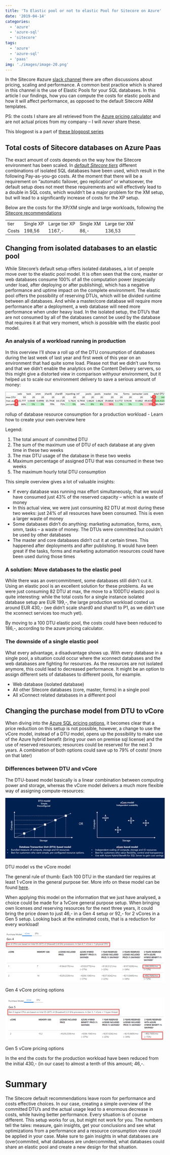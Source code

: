 ```yaml
---
title: 'To Elastic pool or not to elastic Pool for Sitecore on Azure'
date: '2019-04-14'
categories:
  - 'azure'
  - 'azure-sql'
  - 'sitecore'
tags:
  - 'azure'
  - 'azure-sql'
  - 'paas'
img: './images/image-20.png'
---
```


In the Sitecore #azure [slack channel](https://sitecorechat.slack.com) there are often discussions about pricing, scaling and performance. A common best practice which is shared in this channel is the use of Elastic Pools for your SQL databases. In this article I our findings, how you can compute the costs for elastic pools and how it will affect performance, as opposed to the default Sitecore ARM templates.

PS: the costs I share are all retrieved from the [Azure pricing calculator](https://azure.microsoft.com/en-us/pricing/calculator/?devtest=true&service=sql-database) and are not actual prices from my company – I will _never_ share these.

This blogpost is a part of [these blogpost series](https://blog.baslijten.com/sitecore-on-azure-design-considerations-to-be-more-cost-efficient-and-have-more-performance/)

## Total costs of Sitecore databases on Azure Paas

The exact amount of costs depends on the way how the Sitecore environment has been scaled. In [_default Sitecore tiers_](https://kb.sitecore.net/articles/043375) different combinations of isolated SQL databases have been used, which result in the following Pay-as-you-go costs. At the moment that there will be a requirement on “automatic failover, geo replication” or whatsoever, the default setup does not meet these requirements and will effectively lead to a double in SQL costs, which wouldn’t be a major problem for the XM setup, but will lead to a significantly increase of costs for the XP setup.

Below are the costs for the XP/XM single and large workloads, following the [Sitecore recommendations](https://kb.sitecore.net/articles/043375)

<table class="wp-block-table"><tbody><tr><td>tier</td><td>Single XP</td><td>Large tier XP</td><td>Single XM</td><td>Large tier XM</td></tr><tr><td>Costs</td><td>198,56</td><td>1167,-</td><td>86,-</td><td>136,53</td></tr></tbody></table>

## Changing from isolated databases to an elastic pool

While Sitecore’s default setup offers isolated databases, a lot of people move over to the elastic pool model. It is often seen that the core, master or web databases consume 100% of all the computation power (especially under load, after deploying or after publishing), which has a negative performance and uptime impact on the complete environment. The elastic pool offers the possibility of reserving DTUs, which will be divided runtime between all databases. And while a master/core database will require more performance after a deployment, a web database will need more performance when under heavy load. In the isolated setup, the DTU’s that are not consumed by all of the databases cannot be used by the database that requires it at that very moment, which _is_ possible with the elastic pool model.

### An analysis of a workload running in production

In this overview I’ll show a roll up of the DTU consumption of databases during the last week of last year and first week of this year on an environment that had quite some load. Please not that we didn’t use forms and that we didn’t enable the analytics on the Content Delivery servers, so this might give a distorted view in comparison with*your* environment, but it helped _us_ to scale our environment delivery to save a serious amount of money:

![](images/image-3.png)

rollup of database resource consumption for a production workload - Learn how to create your own overview here

Legend:

1. The total amount of committed DTU
2. The sum of the maximum use of DTU of each database at any given time in these two weeks
3. The max DTU usage of the database in these two weeks
4. Maximum percentage of assigned DTU that was consumed in these two weeks
5. The maximum hourly total DTU consumption

This simple overview gives a lot of valuable insights:

- If every database was running max effort simultaneously, that we would have consumed just 43% of the reserved capacity – which is a waste of money
- In this actual view, we were just consuming 82 DTU at most during these two weeks: just 24% of all resources have been consumed. This is even a larger waste of money
- Some databases didn’t do anything: marketing automation, forms, exm, smm, tasks – a waste of money. The DTUs were committed but couldn't be used by other databases
- The master and core databases didn’t cut it at certain times. This happened after deployments and after publishing. It would have been great if the tasks, forms and marketing automation resources could have been used during those times

### A solution: Move databases to the elastic pool

While there was an overcommitment, some databases still didn’t cut it. Using an elastic pool is an excellent solution for these problems. As we were just consuming 82 DTU at max, the move to a 100DTU elastic pool is quite interesting: while the total costs for a single instance isolated database setup are EUR 199,-, the large production workload costed us around EUR 430,- (we didn’t scale shard0 and shard1 to P1, as we didn’t use the xconnect services too much yet).

By moving to a 100 DTU elastic pool, the costs could have been reduced to 186,-, according to the azure pricing calculator.

### The downside of a single elastic pool

What every advantage, a disadvantage shows up. With every database in a single pool, a situation could occur where the xconnect databases and the web databases are fighting for resources. As the resources are not isolated anymore, this could lead to decreased performance. It might be an option to assign different sets of databases to different pools, for example.

- Web database (isolated database)
- All other Sitecore databases (core, master, forms) in a single pool
- All xConnect related databases in a different pool

## Changing the purchase model from DTU to vCore

When diving into the [Azure SQL pricing options](https://azure.microsoft.com/en-us/pricing/details/sql-database/single/), it becomes clear that a price reduction on this setup is not possible, however, a change to use the vCore model, instead of a DTU model, opens up the possibility to make use of the Azure hybrid benefit (bring your own on premise sql license) and the use of reserved resources; resources could be reserved for the next 3 years. A combination of both options could save up to 79% of costs! (more on that later)

### Differences between DTU and vCore

The DTU-based model basically is a linear combination between computing power and storage, whereas the vCore model delivers a much more flexible way of assigning compute-resources:

![](images/image-4.png)

DTU model vs the vCore model

The general rule of thumb: Each 100 DTU in the standard tier requires at least 1 vCore in the general purpose tier. More info on these model can be found [here](https://docs.microsoft.com/nl-nl/azure/sql-database/sql-database-purchase-models#understanding-dtus).

When applying this model on the information that we just have analysed, a choice could be made for a 1vCore general purpose setup. When bringing own licenses _and_ reserving resources for the next three years, it could bring the price down to just 46,- in a Gen 4 setup or 92,- for 2 vCores in a Gen 5 setup. Looking back at the estimated costs, that is a reduction for every workload!

![](images/image-5.png)

Gen 4 vCore pricing options

![](images/image-6.png)

Gen 5 vCore pricing options

In the end the costs for the production workload have been reduced from the initial 430,- (in our case) to almost a tenth of this amount; 46,-.

# Summary

The Sitecore default recommendations leave room for performance and costs effective choices. In our case, creating a simple overview of the committed DTU’s and the actual usage lead to a enormous decrease in costs, while having better performance. Every situation is of course different. This setup works for us, but might not work for you. The numbers tell the tales: measure, gain insights, get your conclusions and see what optimizations from a performance and a resource consumption view could be applied in your case. Make sure to gain insights in what databases are (over)commited, what databases are undercommited, what databases could share an elastic pool and create a new design for that situation.

